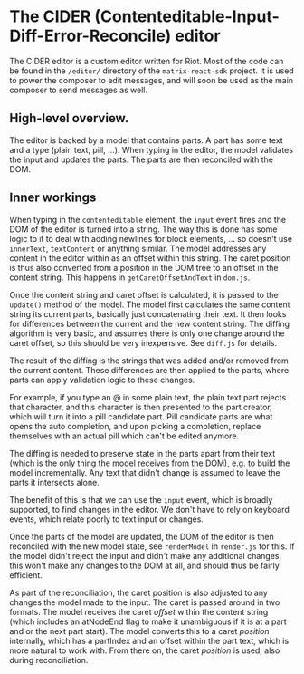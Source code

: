 # The CIDER (Contenteditable-Input-Diff-Error-Reconcile) editor

The CIDER editor is a custom editor written for Riot.
Most of the code can be found in the `/editor/` directory of the `matrix-react-sdk` project.
It is used to power the composer to edit messages,
and will soon be used as the main composer to send messages as well.

## High-level overview.

The editor is backed by a model that contains parts.
A part has some text and a type (plain text, pill, ...). When typing in the editor,
the model validates the input and updates the parts.
The parts are then reconciled with the DOM.

## Inner workings

When typing in the `contenteditable` element, the `input` event fires and
the DOM of the editor is turned into a string. The way this is done has
some logic to it to deal with adding newlines for block elements, ...
so doesn't use `innerText`, `textContent` or anything similar.
The model addresses any content in the editor within as an offset within this string.
The caret position is thus also converted from a position in the DOM tree
to an offset in the content string. This happens in `getCaretOffsetAndText` in `dom.js`.

Once the content string and caret offset is calculated, it is passed to the `update()`
method of the model. The model first calculates the same content string its current parts,
basically just concatenating their text. It then looks for differences between
the current and the new content string. The diffing algorithm is very basic,
and assumes there is only one change around the caret offset,
so this should be very inexpensive. See `diff.js` for details.

The result of the diffing is the strings that was added and/or removed from
the current content. These differences are then applied to the parts,
where parts can apply validation logic to these changes.

For example, if you type an @ in some plain text, the plain text part rejects
that character, and this character is then presented to the part creator,
which will turn it into a pill candidate part.
Pill candidate parts are what opens the auto completion, and upon picking a completion,
replace themselves with an actual pill which can't be edited anymore.

The diffing is needed to preserve state in the parts apart from their text
(which is the only thing the model receives from the DOM), e.g. to build
the model incrementally. Any text that didn't change is assumed
to leave the parts it intersects alone.

The benefit of this is that we can use the `input` event, which is broadly supported,
to find changes in the editor. We don't have to rely on keyboard events,
which relate poorly to text input or changes.

Once the parts of the model are updated, the DOM of the editor is then reconciled
with the new model state, see `renderModel` in `render.js` for this.
If the model didn't reject the input and didn't make any additional changes,
this won't make any changes to the DOM at all, and should thus be fairly efficient.

As part of the reconciliation, the caret position is also adjusted to any changes
the model made to the input. The caret is passed around in two formats.
The model receives the caret *offset* within the content string (which includes
an atNodeEnd flag to make it unambiguous if it is at a part and or the next part start).
The model converts this to a caret *position* internally, which has a partIndex
and an offset within the part text, which is more natural to work with.
From there on, the caret *position* is used, also during reconciliation.
